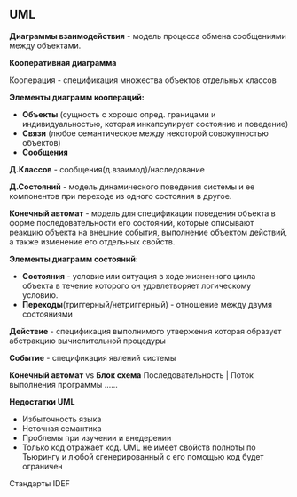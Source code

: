 ## **UML**
**Диаграммы взаимодействия** - модель процесса обмена сообщениями между объектами.

**Кооперативная диаграмма**

Кооперация - спецификация множества объектов отдельных классов

**Элементы диаграмм коопераций:**
- **Объекты** (сущность с хорошо опред. границами и индивидуальностью, которая инкапсулирует состояние и поведение)
- **Связи** (любое семантическое между некоторой совокупностью объектов)
- **Сообщения**



**Д.Классов** - сообщения(д.взаимод)/наследование


**Д.Состояний** - модель динамического поведения системы и ее компонентов при переходе из одного состояния в другое.

**Конечный автомат** - модель для спецификации поведения объекта в форме последовательности его состояний, которые описывают реакцию объекта на внешние события, выполнение объектом действий, а также изменение его отдельных свойств.

**Элементы диаграмм состояний:**
- **Состояния** - условие или ситуация в ходе жизненного цикла объекта в течение которого он удовлетворяет логическому условию.
- **Переходы**(триггерный/нетриггерный) - отношение между двумя состояниями



**Действие** - спецификация выполнимого утвержения которая образует абстракцию вычислительной процедуры

**Событие** - спецификация явлений системы



**Конечный автомат** vs **Блок схема**
Последовательность | Поток выполнения программы
......


**Недостатки UML** 
- Избыточность языка
- Неточная семантика
- Проблемы при изучении и внедерении
- Только код отражает код. UML не имеет свойств полноты по Тьюрингу и любой сгенерированный с его помощью код будет ограничен


Стандарты IDEF